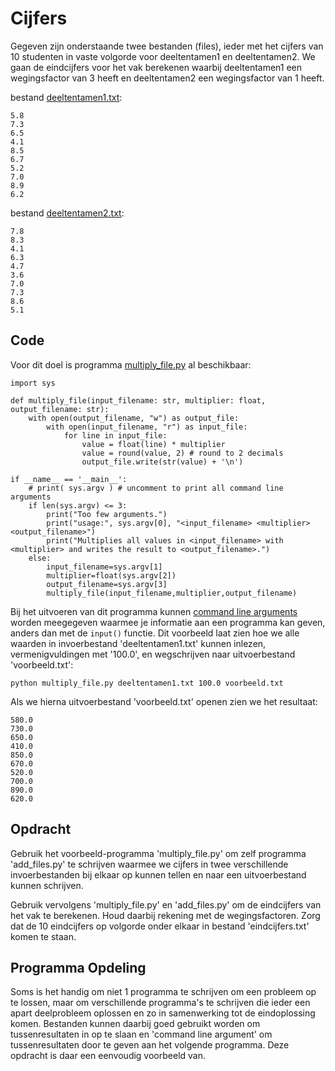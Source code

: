 # Cijfers

Gegeven zijn onderstaande twee bestanden (files), ieder met het
cijfers van 10 studenten in vaste volgorde voor deeltentamen1 en
deeltentamen2. We gaan de eindcijfers voor het vak berekenen waarbij
deeltentamen1 een wegingsfactor van 3 heeft en deeltentamen2 een
wegingsfactor van 1 heeft.

bestand [deeltentamen1.txt](deeltentamen1.txt):

    5.8
    7.3
    6.5
    4.1
    8.5
    6.7
    5.2
    7.0
    8.9
    6.2
    
bestand [deeltentamen2.txt](deeltentamen2.txt):
    
    7.8
    8.3
    4.1
    6.3
    4.7
    3.6
    7.0
    7.3
    8.6
    5.1

## Code

Voor dit doel is programma [multiply_file.py](multiply_file.py) al beschikbaar:

    import sys

    def multiply_file(input_filename: str, multiplier: float, output_filename: str):
        with open(output_filename, "w") as output_file:
            with open(input_filename, "r") as input_file:
                for line in input_file:
                    value = float(line) * multiplier
                    value = round(value, 2) # round to 2 decimals
                    output_file.write(str(value) + '\n')
            
    if __name__ == '__main__':
        # print( sys.argv ) # uncomment to print all command line arguments
        if len(sys.argv) <= 3:
            print("Too few arguments.")
            print("usage:", sys.argv[0], "<input_filename> <multiplier> <output_filename>")
            print("Multiplies all values in <input_filename> with <multiplier> and writes the result to <output_filename>.")
        else:
            input_filename=sys.argv[1]
            multiplier=float(sys.argv[2])
            output_filename=sys.argv[3]
            multiply_file(input_filename,multiplier,output_filename)

Bij het uitvoeren van dit programma kunnen [command line
arguments](https://www.tutorialspoint.com/python/python_command_line_arguments.htm)
worden meegegeven waarmee je informatie aan een programma kan geven,
anders dan met de `input()` functie. Dit voorbeeld laat zien hoe we
alle waarden in invoerbestand 'deeltentamen1.txt' kunnen inlezen,
vermenigvuldingen met '100.0', en wegschrijven naar uitvoerbestand
'voorbeeld.txt':

    python multiply_file.py deeltentamen1.txt 100.0 voorbeeld.txt
    
Als we hierna uitvoerbestand 'voorbeeld.txt' openen zien we het resultaat:

    580.0
    730.0
    650.0
    410.0
    850.0
    670.0
    520.0
    700.0
    890.0
    620.0

## Opdracht

Gebruik het voorbeeld-programma 'multiply_file.py' om zelf programma
'add_files.py' te schrijven waarmee we cijfers in twee verschillende
invoerbestanden bij elkaar op kunnen tellen en naar een uitvoerbestand
kunnen schrijven.

Gebruik vervolgens 'multiply_file.py' en 'add_files.py' om de
eindcijfers van het vak te berekenen. Houd daarbij rekening met de
wegingsfactoren. Zorg dat de 10 eindcijfers op volgorde onder elkaar
in bestand 'eindcijfers.txt' komen te staan.

## Programma Opdeling

Soms is het handig om niet 1 programma te schrijven om een probleem op
te lossen, maar om verschillende programma's te schrijven die ieder
een apart deelprobleem oplossen en zo in samenwerking tot de
eindoplossing komen. Bestanden kunnen daarbij goed gebruikt worden om
tussenresultaten in op te slaan en 'command line argument' om
tussenresultaten door te geven aan het volgende programma. Deze
opdracht is daar een eenvoudig voorbeeld van.
